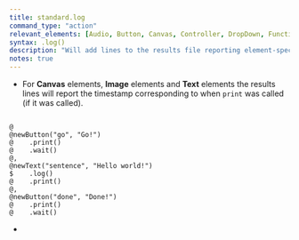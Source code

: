 ```yaml
---
title: standard.log
command_type: "action"
relevant_elements: [Audio, Button, Canvas, Controller, DropDown, Function, Html, Image, Key, MediaRecorder, Scale, Selector, Text, TextInput, Timer, Tooltip, Var, Video, VoiceRecorder, Youtube]
syntax: .log()
description: "Will add lines to the results file reporting element-specific events. See each Element page to see what gets recorded, and which parameter you can pass to `log`."
notes: true
---
```


+ For **Canvas** elements, **Image** elements and **Text** elements the results lines will report the timestamp corresponding to when `print` was called (if it was called).

<!--more-->

<pre><code class="language-diff-javascript diff-highlight try-">
@
@newButton("go", "Go!")
@    .print()
@    .wait()
@,
@newText("sentence", "Hello world!")
$    .log()
@    .print()
@,
@newButton("done", "Done!")
@    .print()
@    .wait()
</code></pre>

+ 		
